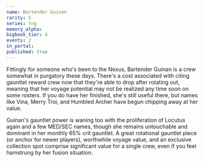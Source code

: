 ```yaml
---
name: Bartender Guinan
rarity: 5
series: tng
memory_alpha:
bigbook_tier: 4
events: 2
in_portal:
published: true
---
```


Fittingly for someone who's been to the Nexus, Bartender Guinan is a crew somewhat in purgatory these days. There's a cost associated with citing gauntlet reward crew now that they're able to drop after rotating out, meaning that her voyage potential may not be realized any time soon on some rosters. If you do have her finished, she's still useful there, but names like Vina, Merry Troi, and Humbled Archer have begun chipping away at her value.

Guinan's gauntlet power is waning too with the proliferation of Locutus again and a few MED/SEC names, though she remains untouchable and dominant in her monthly 65% crit gauntlet. A great rotational gauntlet piece (or anchor for newer players), worthwhile voyage value, and an exclusive collection spot comprise significant value for a single crew, even if you feel hamstrung by her fusion situation.
